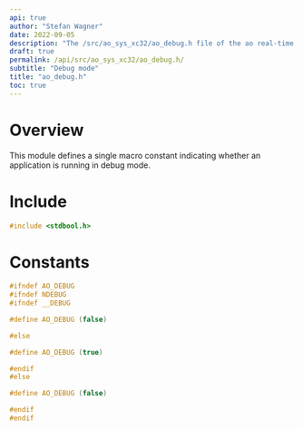 ```yaml
---
api: true
author: "Stefan Wagner"
date: 2022-09-05
description: "The /src/ao_sys_xc32/ao_debug.h file of the ao real-time operating system."
draft: true
permalink: /api/src/ao_sys_xc32/ao_debug.h/
subtitle: "Debug mode"
title: "ao_debug.h"
toc: true
---
```


# Overview

This module defines a single macro constant indicating whether an application is running in debug mode.

# Include

```c
#include <stdbool.h>
```

# Constants

```c
#ifndef AO_DEBUG
#ifndef NDEBUG
#ifndef __DEBUG

#define AO_DEBUG (false)

#else

#define AO_DEBUG (true)

#endif
#else

#define AO_DEBUG (false)

#endif
#endif
```
